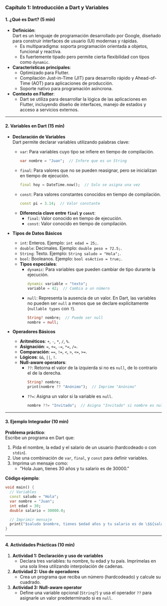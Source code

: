 
### **Capítulo 1: Introducción a Dart y Variables**  


#### **1. ¿Qué es Dart? (5 min)**  
- **Definición**:  
  Dart es un lenguaje de programación desarrollado por Google, diseñado para construir interfaces de usuario (UI) modernas y rápidas.  
  - Es multiparadigma: soporta programación orientada a objetos, funcional y reactiva.  
  - Es fuertemente tipado pero permite cierta flexibilidad con tipos como `dynamic`.  
- **Características principales**:  
  - Optimizado para Flutter.  
  - Compilación Just-in-Time (JIT) para desarrollo rápido y Ahead-of-Time (AOT) para aplicaciones de producción.  
  - Soporte nativo para programación asíncrona.  
- **Contexto en Flutter**:  
  - Dart se utiliza para desarrollar la lógica de las aplicaciones en Flutter, incluyendo diseño de interfaces, manejo de estados y acceso a servicios externos.  

---

#### **2. Variables en Dart (15 min)**  
- **Declaración de Variables**  
  Dart permite declarar variables utilizando palabras clave:  
  - `var`: Para variables cuyo tipo se infiere en tiempo de compilación.  
    ```dart
    var nombre = "Juan";  // Infere que es un String
    ```
  - `final`: Para valores que no se pueden reasignar, pero se inicializan en tiempo de ejecución.  
    ```dart
    final hoy = DateTime.now();  // Solo se asigna una vez
    ```
  - `const`: Para valores constantes conocidos en tiempo de compilación.  
    ```dart
    const pi = 3.14;  // Valor constante
    ```
  - **Diferencia clave entre `final` y `const`**:  
    - `final`: Valor conocido en tiempo de ejecución.  
    - `const`: Valor conocido en tiempo de compilación.  

- **Tipos de Datos Básicos**  
  - `int`: Enteros. Ejemplo: `int edad = 25;`.  
  - `double`: Decimales. Ejemplo: `double peso = 72.5;`.  
  - `String`: Texto. Ejemplo: `String saludo = "Hola";`.  
  - `bool`: Booleanos. Ejemplo: `bool esActivo = true;`.  
  - **Tipos especiales**:  
    - `dynamic`: Para variables que pueden cambiar de tipo durante la ejecución.  
      ```dart
      dynamic variable = "texto";  
      variable = 42;  // Cambia a un número
      ```  
    - `null`: Representa la ausencia de un valor. En Dart, las variables no pueden ser `null` a menos que se declare explícitamente (`nullable types` con `?`).  
      ```dart
      String? nombre;  // Puede ser null
      nombre = null;
      ```

- **Operadores Básicos**  
  - **Aritméticos**: `+`, `-`, `*`, `/`, `%`.  
  - **Asignación**: `=`, `+=`, `-=`, `*=`, `/=`.  
  - **Comparación**: `==`, `!=`, `<`, `>`, `<=`, `>=`.  
  - **Lógicos**: `&&`, `||`, `!`.  
  - **Null-aware operators**:  
    - `??`: Retorna el valor de la izquierda si no es `null`, de lo contrario el de la derecha.  
      ```dart
      String? nombre;  
      print(nombre ?? "Anónimo");  // Imprime "Anónimo"
      ```  
    - `??=`: Asigna un valor si la variable es `null`.  
      ```dart
      nombre ??= "Invitado";  // Asigna "Invitado" si nombre es null
      ```  

---

#### **3. Ejemplo Integrador (10 min)**  
**Problema práctico**:  
Escribe un programa en Dart que:  
1. Pida el nombre, la edad y el salario de un usuario (hardcodeado o con `stdin`).  
2. Use una combinación de `var`, `final`, y `const` para definir variables.  
3. Imprima un mensaje como:  
   - "Hola Juan, tienes 30 años y tu salario es de 30000."  

**Código ejemplo**:  
```dart
void main() {
  // Variables
  const saludo = "Hola";
  var nombre = "Juan";
  int edad = 30;
  double salario = 30000.0;

  // Imprimir mensaje
  print("$saludo $nombre, tienes $edad años y tu salario es de \$${salario.toStringAsFixed(2)}.");
}
```  

---

#### **4. Actividades Prácticas (10 min)**  
1. **Actividad 1: Declaración y uso de variables**  
   - Declara tres variables: tu nombre, tu edad y tu país. Imprímelas en una sola línea utilizando interpolación de cadenas.  
2. **Actividad 2: Uso de operadores**  
   - Crea un programa que reciba un número (hardcodeado) y calcule su cuadrado.  
3. **Actividad 3: Null-aware operator**  
   - Define una variable opcional (`String?`) y usa el operador `??` para asignarle un valor predeterminado si es `null`.  

